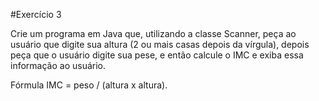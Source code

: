 #Exercício 3

Crie um programa em Java que, utilizando a classe Scanner, peça ao usuário que digite sua altura (2 ou mais casas depois da vírgula), depois peça que o usuário digite sua pese, e então calcule o IMC e exiba essa informação ao usuário. 

Fórmula IMC = peso / (altura x altura).